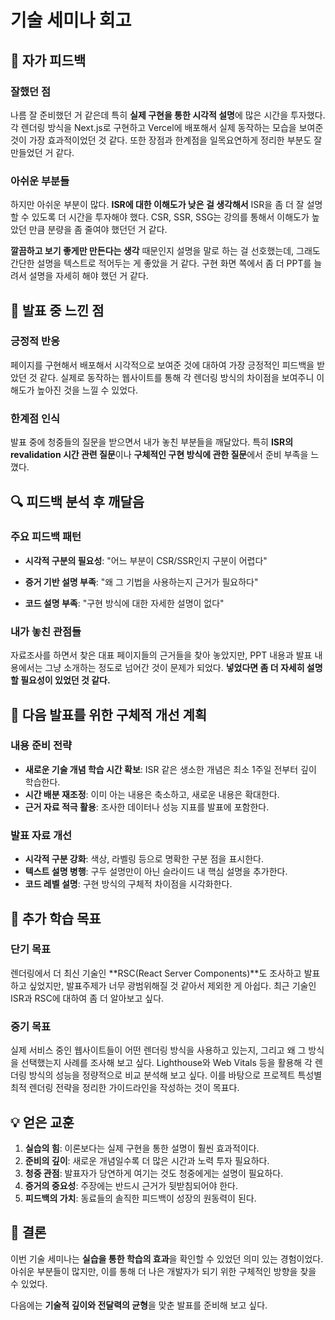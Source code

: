 # 기술 세미나 회고

## 📝 자가 피드백

### 잘했던 점
나름 잘 준비했던 거 같은데 특히 **실제 구현을 통한 시각적 설명**에 많은 시간을 투자했다. 각 렌더링 방식을 Next.js로 구현하고 Vercel에 배포해서 실제 동작하는 모습을 보여준 것이 가장 효과적이었던 것 같다. 또한 장점과 한계점을 일목요연하게 정리한 부분도 잘 만들었던 거 같다.

### 아쉬운 부분들
하지만 아쉬운 부분이 많다. **ISR에 대한 이해도가 낮은 걸 생각해서** ISR을 좀 더 잘 설명할 수 있도록 더 시간을 투자해야 했다. CSR, SSR, SSG는 강의를 통해서 이해도가 높았던 만큼 분량을 좀 줄여야 했던던 거 같다.

**깔끔하고 보기 좋게만 만든다는 생각** 때문인지 설명을 말로 하는 걸 선호했는데, 그래도 간단한 설명을 텍스트로 적어두는 게 좋았을 거 같다. 구현 화면 쪽에서 좀 더 PPT를 늘려서 설명을 자세히 해야 했던 거 같다.

## 🎤 발표 중 느낀 점

### 긍정적 반응
페이지를 구현해서 배포해서 시각적으로 보여준 것에 대하여 가장 긍정적인 피드백을 받았던 것 같다. 실제로 동작하는 웹사이트를 통해 각 렌더링 방식의 차이점을 보여주니 이해도가 높아진 것을 느낄 수 있었다.

### 한계점 인식
발표 중에 청중들의 질문을 받으면서 내가 놓친 부분들을 깨달았다. 특히 **ISR의 revalidation 시간 관련 질문**이나 **구체적인 구현 방식에 관한 질문**에서 준비 부족을 느꼈다.

## 🔍 피드백 분석 후 깨달음

### 주요 피드백 패턴
- **시각적 구분의 필요성**: "어느 부분이 CSR/SSR인지 구분이 어렵다"

- **증거 기반 설명 부족**: "왜 그 기법을 사용하는지 근거가 필요하다"

- **코드 설명 부족**: "구현 방식에 대한 자세한 설명이 없다"

### 내가 놓친 관점들
자료조사를 하면서 찾은 대표 페이지들의 근거들을 찾아 놓았지만, PPT 내용과 발표 내용에서는 그냥 소개하는 정도로 넘어간 것이 문제가 되었다. **넣었다면 좀 더 자세히 설명할 필요성이 있었던 것 같다.**

## 🚀 다음 발표를 위한 구체적 개선 계획

### 내용 준비 전략
- **새로운 기술 개념 학습 시간 확보**: ISR 같은 생소한 개념은 최소 1주일 전부터 깊이 학습한다.
- **시간 배분 재조정**: 이미 아는 내용은 축소하고, 새로운 내용은 확대한다.
- **근거 자료 적극 활용**: 조사한 데이터나 성능 지표를 발표에 포함한다.

### 발표 자료 개선
- **시각적 구분 강화**: 색상, 라벨링 등으로 명확한 구분 점을 표시한다.
- **텍스트 설명 병행**: 구두 설명만이 아닌 슬라이드 내 핵심 설명을 추가한다.
- **코드 레벨 설명**: 구현 방식의 구체적 차이점을 시각화한다.

## 🌟 추가 학습 목표

### 단기 목표
렌더링에서 더 최신 기술인 **RSC(React Server Components)**도 조사하고 발표하고 싶었지만, 발표주제가 너무 광범위해질 것 같아서 제외한 게 아쉽다. 최근 기술인 ISR과 RSC에 대하여 좀 더 알아보고 싶다.

### 중기 목표 
실제 서비스 중인 웹사이트들이 어떤 렌더링 방식을 사용하고 있는지, 그리고 왜 그 방식을 선택했는지 사례를 조사해 보고 싶다. Lighthouse와 Web Vitals 등을 활용해 각 렌더링 방식의 성능을 정량적으로 비교 분석해 보고 싶다. 이를 바탕으로 프로젝트 특성별 최적 렌더링 전략을 정리한 가이드라인을 작성하는 것이 목표다.

## 💡 얻은 교훈

1. **실습의 힘**: 이론보다는 실제 구현을 통한 설명이 훨씬 효과적이다.
2. **준비의 깊이**: 새로운 개념일수록 더 많은 시간과 노력 투자 필요하다.
3. **청중 관점**: 발표자가 당연하게 여기는 것도 청중에게는 설명이 필요하다.
4. **증거의 중요성**: 주장에는 반드시 근거가 뒷받침되어야 한다.
5. **피드백의 가치**: 동료들의 솔직한 피드백이 성장의 원동력이 된다.

## 🎯 결론

이번 기술 세미나는 **실습을 통한 학습의 효과**을 확인할 수 있었던 의미 있는 경험이었다. 아쉬운 부분들이 많지만, 이를 통해 더 나은 개발자가 되기 위한 구체적인 방향을 찾을 수 있었다. 

다음에는 **기술적 깊이와 전달력의 균형**을 맞춘 발표를 준비해 보고 싶다.